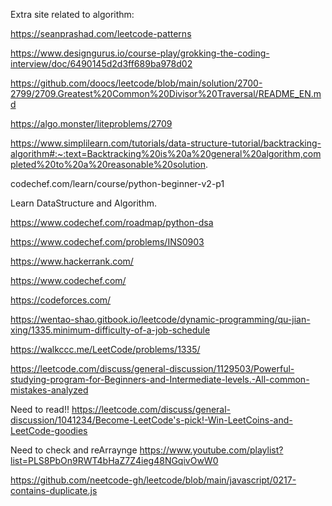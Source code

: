 Extra site related to algorithm:

https://seanprashad.com/leetcode-patterns

https://www.designgurus.io/course-play/grokking-the-coding-interview/doc/6490145d2d3ff689ba978d02


https://github.com/doocs/leetcode/blob/main/solution/2700-2799/2709.Greatest%20Common%20Divisor%20Traversal/README_EN.md

https://algo.monster/liteproblems/2709

https://www.simplilearn.com/tutorials/data-structure-tutorial/backtracking-algorithm#:~:text=Backtracking%20is%20a%20general%20algorithm,completed%20to%20a%20reasonable%20solution.


codechef.com/learn/course/python-beginner-v2-p1

Learn DataStructure and Algorithm.

https://www.codechef.com/roadmap/python-dsa

https://www.codechef.com/problems/INS0903

https://www.hackerrank.com/

https://www.codechef.com/

https://codeforces.com/

https://wentao-shao.gitbook.io/leetcode/dynamic-programming/qu-jian-xing/1335.minimum-difficulty-of-a-job-schedule

https://walkccc.me/LeetCode/problems/1335/

https://leetcode.com/discuss/general-discussion/1129503/Powerful-studying-program-for-Beginners-and-Intermediate-levels.-All-common-mistakes-analyzed


Need to read!!
https://leetcode.com/discuss/general-discussion/1041234/Become-LeetCode's-pick!-Win-LeetCoins-and-LeetCode-goodies


Need to check and reArraynge
https://www.youtube.com/playlist?list=PLS8PbOn9RWT4bHaZ7Z4ieg48NGqivOwW0


https://github.com/neetcode-gh/leetcode/blob/main/javascript/0217-contains-duplicate.js